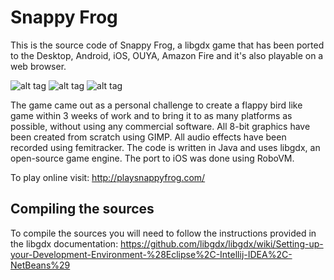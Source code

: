 Snappy Frog
==========

This is the source code of Snappy Frog, a libgdx game that has been ported to the Desktop, Android, iOS, OUYA, Amazon Fire and it's also playable on a web browser.

![alt tag](http://playsnappyfrog.com/img/screenshots/280x187/1.png)    ![alt tag](http://playsnappyfrog.com/img/screenshots/280x187/2.png) ![alt tag](http://playsnappyfrog.com/img/screenshots/280x187/3.png)

The game came out as a personal challenge to create a flappy bird like game within 3 weeks of work and to bring it to as many platforms as possible, without using any commercial software. All 8-bit graphics have been created from scratch using GIMP. All audio effects have been recorded using femitracker. The code is written in Java and uses libgdx, an open-source game engine. The port to iOS was done using RoboVM.

To play online visit: http://playsnappyfrog.com/

## Compiling the sources ##

To compile the sources you will need to follow the instructions provided in the libgdx documentation: https://github.com/libgdx/libgdx/wiki/Setting-up-your-Development-Environment-%28Eclipse%2C-Intellij-IDEA%2C-NetBeans%29

